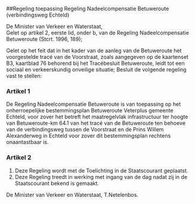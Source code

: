 <meta http-equiv='Content-Type' content='text/html; charset=utf-8' />

##Regeling toepassing Regeling Nadeelcompensatie Betuweroute (verbindingsweg Echteld)

De Minister van Verkeer en Waterstaat,  
Gelet op artikel 2, eerste lid, onder b, van de Regeling Nadeelcompensatie Betuweroute (Stcrt. 1996, 189);

Gelet op het feit dat in het kader van de aanleg van de Betuweroute het voorgestelde tracé van de Voorstraat, zoals aangegeven op de kaartenset B3, kaartblad 76 behorend bij het Tracébesluit Betuweroute, leidt tot een sociaal en verkeerskundig onveilige situatie;
Besluit de volgende regeling vast te stellen:    

### Artikel  1  

De Regeling Nadeelcompensatie Betuweroute is van toepassing op het onherroepelijke bestemmingsplan Betuweroute Veterplus gemeente Echteld, voor zover het betreft het maatregelvlak infrastructuur ter hoogte van Betuweroute-km 64.1 van het tracé van de Betuweroute ten behoeve van de verbindingsweg tussen de Voorstraat en de Prins Willem Alexanderweg in Echteld voor zover dit bestemmingsplan rechtens onaantastbaar is.  

### Artikel  2  

1.  Deze Regeling wordt met de Toelichting in de Staatscourant geplaatst.   
2.  Deze Regeling treedt in werking met ingang van de dag nadat zij in de Staatscourant bekend is gemaakt.   

De 
Minister van Verkeer en Waterstaat,
T.Netelenbos.    
